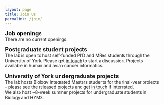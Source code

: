 ```yaml
---
layout: page
title: Join Us
permalink: /join/
---
```


<span style="font-size:1.3em;">**Job openings**</span><br/>
There are no current openings.<br/>

<span style="font-size:1.3em;">**Postgraduate student projects**</span><br/>
The lab is open to host self-funded PhD and MRes students through the University of York. Please get <a class="u-email" href="mailto:{{ site.email }}">in touch</a> to start a discussion. Projects available in human and avian cancer informatics.<br/>

<span style="font-size:1.3em;">**University of York undergraduate projects**</span><br/>
The lab hosts Biology Integrated Masters students for the final-year projects - please see the released projects and get <a class="u-email" href="mailto:{{ site.email }}">in touch</a> if interested.<br/>
We also host ~8-week summer projects for undergraduate students in Biology and HYMS.
